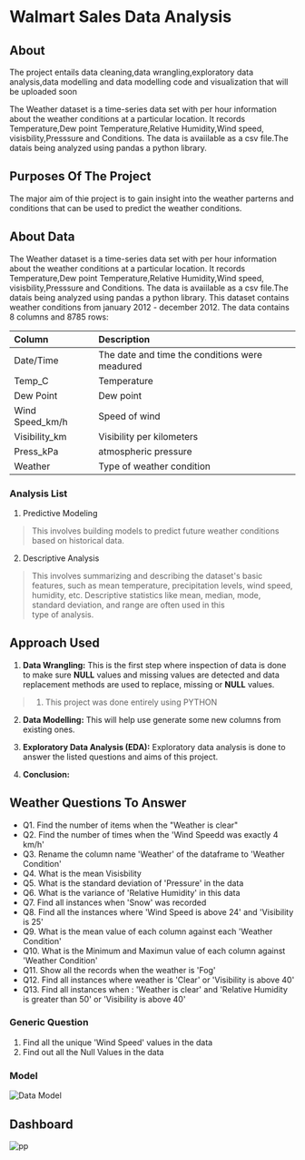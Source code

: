 # Walmart Sales Data Analysis

## About

The project entails data cleaning,data wrangling,exploratory data analysis,data modelling and data modelling code and visualization that will be uploaded soon

The Weather dataset is a time-series data set with per hour information about the weather conditions at a particular location. It records Temperature,Dew point Temperature,Relative Humidity,Wind speed,
visisbility,Presssure and Conditions.
The data is avaiilable as a csv file.The datais being analyzed using pandas a python library.

## Purposes Of The Project
The major aim of thie project is to gain insight into the weather parterns and conditions that can be used to predict the weather conditions.

## About Data

The Weather dataset is a time-series data set with per hour information about the weather conditions at a particular location. It records Temperature,Dew point Temperature,Relative Humidity,Wind speed,
visisbility,Presssure and Conditions.
The data is avaiilable as a csv file.The datais being analyzed using pandas a python library.
This dataset contains  weather conditions from january 2012  - december 2012. The data contains 8 columns and 8785 rows:

| Column                  | Description                             | 
| :---------------------- | :-------------------------------------- | 
| Date/Time               | The date and time the conditions were meadured             |
| Temp_C                  | Temperature        | 
| Dew Point               | Dew point               | 
| Wind Speed_km/h         | Speed of wind|
| Visibility_km           | Visibility per kilometers| 
| Press_kPa               | atmospheric pressure              |
| Weather                 | Type of weather condition         |






### Analysis List

1. Predictive Modeling
>  This involves building models to predict future weather conditions based on historical data. 

2. Descriptive Analysis
> This involves summarizing and describing the dataset's basic features, such as mean temperature, precipitation levels, wind speed, humidity, etc. Descriptive statistics like mean, median, mode, standard deviation, and range are often used in this   
     type of analysis.


## Approach Used

1. **Data Wrangling:** This is the first step where inspection of data is done to make sure **NULL** values and missing values are detected and data replacement methods are used to replace, missing or **NULL** values.

> 1. This project was done entirely using PYTHON

2. **Data Modelling:** This will help use generate some new columns from existing ones.


3. **Exploratory Data Analysis (EDA):** Exploratory data analysis is done to answer the listed questions and aims of this project.

4. **Conclusion:**

## Weather Questions To Answer
  - Q1. Find the number of items when the "Weather is clear"
  - Q2. Find the number of times when the 'Wind Speedd was exactly 4 km/h' 
  - Q3. Rename the column name 'Weather' of the dataframe to 'Weather Condition'
  - Q4. What is the mean Visisbility
  - Q5. What is the standard deviation of 'Pressure' in the data
  - Q6. What is the variance of 'Relative Humidity' in this data
  - Q7. Find all instances when 'Snow' was recorded
  - Q8. Find all the instances where 'Wind Speed is above 24' and 'Visibility is 25'
  - Q9. What is the mean value of each column against each 'Weather Condition'
  - Q10. What is the Minimum and Maximun value of each column against 'Weather Condition'
  - Q11. Show all the records when the weather is 'Fog'
  - Q12. Find all instances where weather is 'Clear' or 'Visibility is above 40'
  - Q13. Find all instances when :
  'Weather is clear' and 'Relative Humidity is greater than 50'
  or
  'Visibility is above 40'

### Generic Question

1. Find all the unique 'Wind Speed' values in the data
2. Find out all the Null Values in the data



### Model
![Data Model](https://lucid.app/publicSegments/view/70a34985-32d9-4731-93a0-1ef1df23c541/image.png)

## Dashboard
![pp](https://github.com/kayikalvin/Weather-dataset-Analysis/assets/161039123/763af298-3ea7-403c-812a-da17862d11dc)




